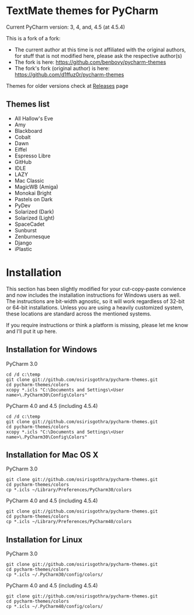 TextMate themes for PyCharm
===========================

Current PyCharm version: 3, 4, and, 4.5 (at 4.5.4)

This is a fork of a fork:

* The current author at this time is not affiliated with the original authors, for stuff that is not
  modified here, please ask the respective author(s)
* The fork is here: https://github.com/benbovy/pycharm-themes
* The fork's fork (original author) is here: https://github.com/d1ffuz0r/pycharm-themes

Themes for older versions check at [Releases](https://github.com/d1ffuz0r/pycharm-themes/releases) page

Themes list
-----------

* All Hallow's Eve
* Amy
* Blackboard
* Cobalt
* Dawn
* Eiffel
* Espresso Libre
* GitHub
* IDLE
* LAZY
* Mac Classic
* MagicWB (Amiga)
* Monokai Bright
* Pastels on Dark
* PyDev
* Solarized (Dark)
* Solarized (Light)
* SpaceCadet
* Sunburst
* Zenburnesque
* Django
* iPlastic

Installation
============
This section has been slightly modified for your cut-copy-paste convience and now includes
the installation instructions for Windows users as well. The instructions are bit-width
agnostic, so it will work regardless of 32-bit or 64-bit installations. Unless you are
using a heavily customized system, these locations are standard across the mentioned
systems. 

If you require instructions or think a platform is missing, please let me know and I'll put it up here.

Installation for Windows
------------------------

PyCharm 3.0
```
cd /d c:\temp
git clone git://github.com/osirisgothra/pycharm-themes.git
cd pycharm-themes/colors
xcopy *.icls "C:\Documents and Settings\<User name>\.PyCharm30\Config\Colors"
```

PyCharm 4.0 and 4.5 (including 4.5.4)
```
cd /d c:\temp
git clone git://github.com/osirisgothra/pycharm-themes.git
cd pycharm-themes/colors
xcopy *.icls "C:\Documents and Settings\<User name>\.PyCharm30\Config\Colors"
```


Installation for Mac OS X
-------------------------

PyCharm 3.0
```
git clone git://github.com/osirisgothra/pycharm-themes.git
cd pycharm-themes/colors
cp *.icls ~/Library/Preferences/PyCharm30/colors
```

PyCharm 4.0 and 4.5 (including 4.5.4)
```
git clone git://github.com/osirisgothra/pycharm-themes.git
cd pycharm-themes/colors
cp *.icls ~/Library/Preferences/PyCharm40/colors
```


Installation for Linux
----------------------

PyCharm 3.0
```
git clone git://github.com/osirisgothra/pycharm-themes.git
cd pycharm-themes/colors
cp *.icls ~/.PyCharm30/config/colors/
```

PyCharm 4.0 and 4.5 (including 4.5.4)
```
git clone git://github.com/osirisgothra/pycharm-themes.git
cd pycharm-themes/colors
cp *.icls ~/.PyCharm40/config/colors/
```
